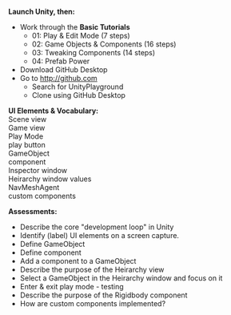 **Launch Unity, then:**
* Work through the **Basic Tutorials**
  - 01: Play & Edit Mode (7 steps)
  - 02: Game Objects & Components (16 steps)
  - 03: Tweaking Components (14 steps)
  - 04: Prefab Power
* Download GitHub Desktop
* Go to http://github.com
  - Search for UnityPlayground
  - Clone using GitHub Desktop

**UI Elements & Vocabulary:**  
Scene view  
Game view  
Play Mode  
play button  
GameObject  
component  
Inspector window  
Heirarchy window
values  
NavMeshAgent  
custom components  

**Assessments:**
* Describe the core "development loop" in Unity
* Identify (label) UI elements on a screen capture.
* Define GameObject
* Define component
* Add a component to a GameObject
* Describe the purpose of the Heirarchy view
* Select a GameObject in the Heirarchy window and focus on it
* Enter & exit play mode - testing
* Describe the purpose of the Rigidbody component
* How are custom components implemented?

